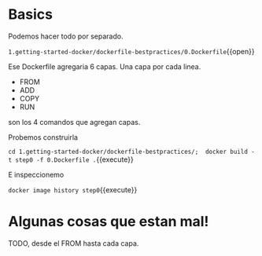 # Basics

Podemos hacer todo por separado.

`1.getting-started-docker/dockerfile-bestpractices/0.Dockerfile`{{open}}


Ese Dockerfile agregaria 6 capas. Una capa por cada linea.

- FROM
- ADD
- COPY
- RUN

son los 4 comandos que agregan capas.

Probemos construirla

`cd 1.getting-started-docker/dockerfile-bestpractices/;  docker build -t step0 -f 0.Dockerfile .`{{execute}}

E inspeccionemo

`docker image history step0`{{execute}}


# Algunas cosas que estan mal!

TODO, desde el FROM hasta cada capa.


